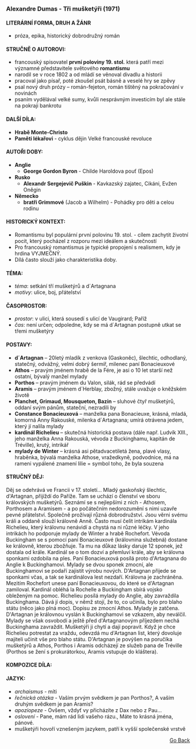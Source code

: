 ### Alexandre Dumas - Tři mušketýři (1971)

#### LITERÁRNÍ FORMA, DRUH A ŽÁNR
- próza, epika, historický dobrodružný román

#### STRUČNĚ O AUTOROVI:
- francouský spisovatel **první poloviny 19. stol.** která patří mezi významné představitele světového **romantismu**
- narodil se v roce 1802 a od mládí se věnoval divadlu a historii
- pracoval jako písař, poté zkoušel psát básně a veselé hry se zpěvy
- psal nový druh prózy – román-fejeton, román tištěný na pokračování v novinách
- psaním vydělával velké sumy, kvůli nesprávným investicím byl ale stále na pokraji bankrotu

#### DALŠÍ DÍLA:
- **Hrabě Monte-Christo**
- **Paměti lékařovi** - cyklus dějin Velké francouské revoluce

#### AUTOŘI DOBY:
- **Anglie**
  - **George Gordon Byron** - Childe Haroldova pouť (Epos)
- **Rusko**
  - **Alexandr Sergejevič Puškin** - Kavkazský zajatec, Cikáni, Evžen Oněgin
- **Německo**
  - **bratři Grimmové** (Jacob a Wilhelm) - Pohádky pro děti a celou rodinu

#### HISTORICKÝ KONTEXT:
- Romantismu byl populární první polovinu 19. stol. - cílem zachytit životní pocit, který pocházel z rozporu mezi ideálem a skutečností
- Pro francouský romantismus je typické propojení s realismem, kdy je hrdina VYJMEČNÝ.
- Dílá často slouží jako charakteristika doby.

#### TÉMA:
- *téma*: setkání tří mušketýrů a d´Artagnana
- *motivy*: ulice, boj, přátelství

#### ČASOPROSTOR:
- *prostor*: v ulici, která sousedí s ulicí de Vaugirard; Paříž
- *čas*: není určen; odpoledne, kdy se má d´Artagnan postupně utkat se třemi mušketýry

#### POSTAVY:
- **d´Artagnan** – 20letý mladík z venkova (Gaskoněc), šlechtic, odhodlaný, statečný, odvážný, velmi dobrý šermíř, milenec paní Bonacieuxové
- **Athos** – pravým jménem hrabě de la Fére, je asi o 10 let starší než ostatní, bývalý manžel mylady
- **Porthos** – pravým jménem du Valon, silák, rád se předvádí
- **Aramis** – pravým jménem d´Herblay, zbožný, stále uvažuje o kněžském životě
- **Planchet, Grimaud, Mousqueton, Bazin** – sluhové čtyř mušketýrů, oddaní svým pánům, stateční, nezradili by
- **Constance Bonacieuxová** – manželka pana Bonacieuxe, krásná, mladá, komorná Anny Rakouské, milenka d´Artagnana; umírá otrávena jedem, který jí nalila mylady
- **kardinál Richelieu** – skutečná historická postava (dále např. Ludvík XIII., jeho manželka Anna Rakouská, vévoda z Buckinghamu, kapitán de Tréville), krutý, intrikář
- **mylady de Winter** – krásná asi pětadvacetiletá žena, plavé vlasy, hraběnka, bývalá manželka Athose, vražedkyně, podvodnice, má na rameni vypálené znamení lilie = symbol toho, že byla souzena

#### STRUČNÝ DĚJ:
Děj se odehrává ve Francii v 17. století...
Mladý gaskoňský šlechtic, d'Artagnan, přijíždí do Paříže. Tam se uchází o členství ve sboru královských mušketýrů. Seznámí se s nejlepšími z nich - Athosem, Porthosem a Aramisem - a po počátečním nedorozumění s nimi uzavře pevné přátelství. Společně prožívají různá dobrodružství. Jsou věrni svému králi a oddaně slouží královně Anně. Často musí čelit intrikám kardinála Richelieu, který královnu nenávidí a chystá na ni různé léčky. V jeho intrikách ho podporuje mylady de Winter a hrabě Rochefort.
Vévoda Buckingham se s pomocí paní Bonacieuxové (královnina služebná) dostane ke královně, kterou zbožňuje. Ta mu na důkaz lásky daruje 12 sponek, jež dostala od krále. Kardinál se o tom dozví a přemluví krále, aby se královna sponkami ozdobila na ples. Paní Bonacieuxová posílá proto d'Artagnana do Anglie k Buckinghamovi. Mylady se dvou sponek zmocní, ale Buckinghamovi se podaří zajistit výrobu nových.
D'Artagnan přijede se sponkami včas, a tak se kardinálova lest nezdaří. Královna je zachráněna. Mezitím Rochefort unese paní Bonacieuxovou, do které se d'Artagnan zamiloval.
Kardinál obléhá la Rochelle a Buckingham sbírá vojsko obleženým na pomoc. Richelieu posílá mylady do Anglie, aby zavraždila Buckinghama. Dává jí dopis, v němž stojí, že to, co učinila, bylo pro blaho státu (něco jako plná moc). Dopisu ze zmocní Athos. Mylady je zatčena. D'Artagnan je královnou vyslán k Buckinghamovi se vzkazem, aby neválčil. Mylady se však osvobodí a ještě před d'Artagnanovým příjezdem nechá Buckinghama zavraždit. Mušketýři ji chytí a dají popravit. Když je chce Richelieu potrestat za vraždu, odevzdá mu d'Artagnan list, který dovoluje majiteli učinit vše pro blaho státu. D'Artagnan je povýšen na poručíka mušketýrů a Athos, Porthos i Aramis odcházejí ze služeb pana de Tréville (Porthos se žení s prokurátorkou, Aramis vstupuje do kláštera).

#### KOMPOZICE DÍLA:

#### JAZYK:
- *archaismus* - míti
- *řečnická otázka* - Vaším prvým svědkem je pan Porthos?, A vaším druhým svědkem je pan Aramis?
- *apoziopeze* - Ovšem, vždyť vy přicházíte z Dax nebo z Pau…
- *oslovení* - Pane, mám rád lidi vašeho rázu., Máte to krásná jména, pánové.
- mušketýři hovoří vznešeným jazykem, patří k vyšší společenské vrstvě


<p align="right">
  <a href="https://github.com/neostetic/maturita">Go Back</a>
</p>
